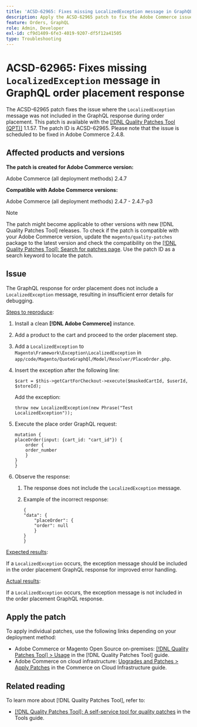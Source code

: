 ```yaml
---
title: 'ACSD-62965: Fixes missing LocalizedException message in GraphQL order placement response'
description: Apply the ACSD-62965 patch to fix the Adobe Commerce issues where the `LocalizedException` message was not included in the GraphQL response during order placement.
feature: Orders, GraphQL
role: Admin, Developer
exl-id: cf9d1409-6fe3-4019-9207-df5f12a41505
type: Troubleshooting
---
```

# ACSD-62965: Fixes missing `LocalizedException` message in GraphQL order placement response

The ACSD-62965 patch fixes the issue where the `LocalizedException` message was not included in the GraphQL response during order placement. This patch is available with the [[!DNL Quality Patches Tool (QPT)]](/help/tools/quality-patches-tool/quality-patches-tool-to-self-serve-quality-patches.md) 1.1.57. The patch ID is ACSD-62965. Please note that the issue is scheduled to be fixed in Adobe Commerce 2.4.8.

## Affected products and versions

**The patch is created for Adobe Commerce version:**

Adobe Commerce (all deployment methods) 2.4.7

**Compatible with Adobe Commerce versions:**

Adobe Commerce (all deployment methods) 2.4.7 - 2.4.7-p3

>[!NOTE]
>
>The patch might become applicable to other versions with new [!DNL Quality Patches Tool] releases. To check if the patch is compatible with your Adobe Commerce version, update the `magento/quality-patches` package to the latest version and check the compatibility on the [[!DNL Quality Patches Tool]: Search for patches page](https://experienceleague.adobe.com/tools/commerce-quality-patches/index.html). Use the patch ID as a search keyword to locate the patch.

## Issue

The GraphQL response for order placement does not include a `LocalizedException` message, resulting in insufficient error details for debugging.

<u>Steps to reproduce</u>:

1. Install a clean **[!DNL Adobe Commerce]** instance.
1. Add a product to the cart and proceed to the order placement step.
1. Add a `LocalizedException` to `Magento\Framework\Exception\LocalizedException` in `app/code/Magento/QuoteGraphQl/Model/Resolver/PlaceOrder.php`.
1. Insert the exception after the following line:

    ```
    $cart = $this->getCartForCheckout->execute($maskedCartId, $userId, $storeId);
    ```
    
    Add the exception:

    ```
    throw new LocalizedException(new Phrase("Test LocalizedException"));
    ```

1. Execute the place order GraphQL request:

    ```
    mutation {
    placeOrder(input: {cart_id: "cart_id"}) {
        order {
        order_number
        }
    }
    }
    ```

1. Observe the response:
    1. The response does not include the `LocalizedException` message.
    1. Example of the incorrect response:

        ```
        {
        "data": {
            "placeOrder": {
            "order": null
            }
        }
        }
        ```

<u>Expected results</u>:

If a `LocalizedException` occurs, the exception message should be included in the order placement GraphQL response for improved error handling.

<u>Actual results</u>:

If a `LocalizedException` occurs, the exception message is not included in the order placement GraphQL response.

## Apply the patch

To apply individual patches, use the following links depending on your deployment method:

* Adobe Commerce or Magento Open Source on-premises: [[!DNL Quality Patches Tool] > Usage](/help/tools/quality-patches-tool/usage.md) in the [!DNL Quality Patches Tool] guide.
* Adobe Commerce on cloud infrastructure: [Upgrades and Patches > Apply Patches](https://experienceleague.adobe.com/docs/commerce-cloud-service/user-guide/develop/upgrade/apply-patches.html) in the Commerce on Cloud Infrastructure guide.

## Related reading

To learn more about [!DNL Quality Patches Tool], refer to:

* [[!DNL Quality Patches Tool]: A self-service tool for quality patches](/help/tools/quality-patches-tool/quality-patches-tool-to-self-serve-quality-patches.md) in the Tools guide.
